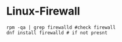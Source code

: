 # Linux-Firewall

```
rpm -qa | grep firewalld #check firewall
dnf install firewalld # if not presnt


```
